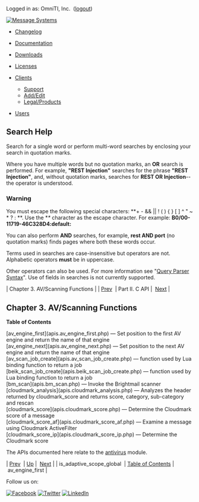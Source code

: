 Logged in as: OmniTI, Inc.  ([logout](https://support.messagesystems.com/logout.php))

[![Message Systems](https://support.messagesystems.com/images/ms-white205.png)](https://support.messagesystems.com/start.php) 

*   [Changelog](https://support.messagesystems.com/start.php?show=changelog)
*   [Documentation](https://support.messagesystems.com/docs/)
*   [Downloads](https://support.messagesystems.com/start.php)

*   [Licenses](https://support.messagesystems.com/license_summary.php)
*   <a href="">Clients</a>
    *   [Support](https://support.messagesystems.com/cs.php)
    *   [Add/Edit](https://support.messagesystems.com/edit_client.php)
    *   [Legal/Products](https://support.messagesystems.com/edit_products.php)
*   [Users](https://support.messagesystems.com/edit_customer.php)

## Search Help

Search for a single word or perform multi-word searches by enclosing your search in quotation marks.

Where you have multiple words but no quotation marks, an **OR** search is performed. For example, **"REST Injection"** searches for the phrase **"REST Injection"**, and, without quotation marks, searches for **REST OR Injection**--the operator is understood.

### Warning

You must escape the following special characters: **+ - && || ! ( ) { } [ ] ^ " ~ * ? : \**. Use the **\** character as the escape character. For example: **B0/00-11719-46C328D4\:default\:**

You can also perform **AND** searches, for example, **rest AND port** (no quotation marks) finds pages where both these words occur.

Terms used in searches are case-insensitive but operators are not. Alphabetic operators **must** be in uppercase.

Other operators can also be used. For more information see "[Query Parser Syntax](https://lucene.apache.org/core/old_versioned_docs/versions/3_0_0/queryparsersyntax.html)". Use of fields in searches is not currently supported.

| Chapter 3. AV/Scanning Functions |
| [Prev](apis.is_adaptive_scope_global.php)  | Part II. C API |  [Next](apis.av_engine_first.php) |

## Chapter 3. AV/Scanning Functions

**Table of Contents**

<dl class="toc">

<dt>[av_engine_first](apis.av_engine_first.php) — Set position to the first AV engine and return the name of that engine</dt>

<dt>[av_engine_next](apis.av_engine_next.php) — Set position to the next AV engine and return the name of that engine</dt>

<dt>[av_scan_job_create](apis.av_scan_job_create.php) — function used by Lua binding function to return a job</dt>

<dt>[beik_scan_job_create](apis.beik_scan_job_create.php) — function used by Lua binding function to return a job</dt>

<dt>[bm_scan](apis.bm_scan.php) — Invoke the Brightmail scanner</dt>

<dt>[cloudmark_analysis](apis.cloudmark_analysis.php) — Analyzes the header returned by cloudmark_score and returns score, category, sub-category and rescan</dt>

<dt>[cloudmark_score](apis.cloudmark_score.php) — Determine the Cloudmark score of a message</dt>

<dt>[cloudmark_score_af](apis.cloudmark_score_af.php) — Examine a message using Cloudmark ActiveFilter</dt>

<dt>[cloudmark_score_ip](apis.cloudmark_score_ip.php) — Determine the Cloudmark score</dt>

</dl>

The APIs documented here relate to the [antivirus](https://support.messagesystems.com/docs/web-ref/modules.antivirus.php) module.

| [Prev](apis.is_adaptive_scope_global.php)  | [Up](pt.apis.php) |  [Next](apis.av_engine_first.php) |
| is_adaptive_scope_global  | [Table of Contents](index.php) |  av_engine_first |

Follow us on:

[![Facebook](https://support.messagesystems.com/images/icon-facebook.png)](http://www.facebook.com/messagesystems) [![Twitter](https://support.messagesystems.com/images/icon-twitter.png)](http://twitter.com/#!/MessageSystems) [![LinkedIn](https://support.messagesystems.com/images/icon-linkedin.png)](http://www.linkedin.com/company/message-systems)
